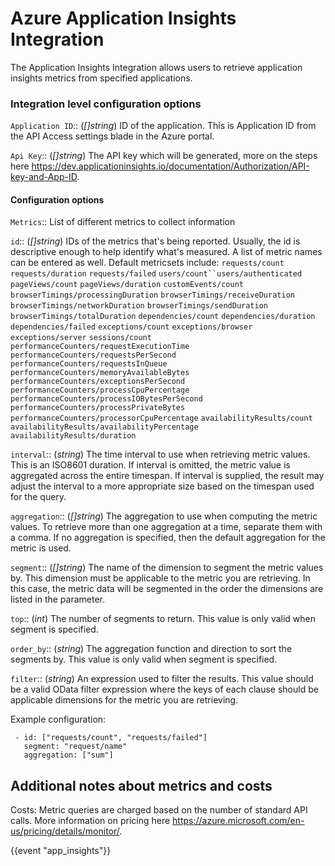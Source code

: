 # Azure Application Insights Integration

The Application Insights Integration allows users to retrieve application insights metrics from specified applications.

### Integration level configuration options

`Application ID`:: (_[]string_) ID of the application. This is Application ID from the API Access settings blade in the Azure portal.

`Api Key`:: (_[]string_) The API key which will be generated, more on the steps here https://dev.applicationinsights.io/documentation/Authorization/API-key-and-App-ID.


#### Configuration options

`Metrics`:: List of different metrics to collect information

`id`:: (_[]string_) IDs of the metrics that's being reported. Usually, the id is descriptive enough to help identify what's measured.
A list of metric names can be entered as well.
Default metricsets include: `requests/count` `requests/duration` `requests/failed` `users/count``users/authenticated`
`pageViews/count` `pageViews/duration` `customEvents/count`
`browserTimings/processingDuration` `browserTimings/receiveDuration` `browserTimings/networkDuration` `browserTimings/sendDuration`
`browserTimings/totalDuration` `dependencies/count` `dependencies/duration` `dependencies/failed`
`exceptions/count` `exceptions/browser` `exceptions/server` `sessions/count` `performanceCounters/requestExecutionTime` `performanceCounters/requestsPerSecond`
`performanceCounters/requestsInQueue` `performanceCounters/memoryAvailableBytes` `performanceCounters/exceptionsPerSecond` `performanceCounters/processCpuPercentage`
`performanceCounters/processIOBytesPerSecond` `performanceCounters/processPrivateBytes` `performanceCounters/processorCpuPercentage` `availabilityResults/count`
`availabilityResults/availabilityPercentage` `availabilityResults/duration`

`interval`:: (_string_) The time interval to use when retrieving metric values. This is an ISO8601 duration.
If interval is omitted, the metric value is aggregated across the entire timespan.
If interval is supplied, the result may adjust the interval to a more appropriate size based on the timespan used for the query.

`aggregation`:: (_[]string_) The aggregation to use when computing the metric values.
To retrieve more than one aggregation at a time, separate them with a comma.
If no aggregation is specified, then the default aggregation for the metric is used.

`segment`:: (_[]string_) The name of the dimension to segment the metric values by.
This dimension must be applicable to the metric you are retrieving.
In this case, the metric data will be segmented in the order the dimensions are listed in the parameter.

`top`:: (_int_) The number of segments to return. This value is only valid when segment is specified.

`order_by`:: (_string_) The aggregation function and direction to sort the segments by.
This value is only valid when segment is specified.

`filter`:: (_string_) An expression used to filter the results.
This value should be a valid OData filter expression where the keys of each clause should be applicable dimensions for the metric you are retrieving.

Example configuration:

```
 - id: ["requests/count", "requests/failed"]
   segment: "request/name"
   aggregation: ["sum"]
```


## Additional notes about metrics and costs

Costs: Metric queries are charged based on the number of standard API calls. More information on pricing here https://azure.microsoft.com/en-us/pricing/details/monitor/.


{{event "app_insights"}}







